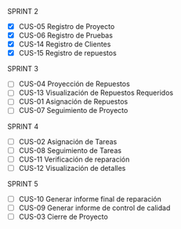 SPRINT 2
- [X] CUS-05 Registro de Proyecto
- [X] CUS-06 Registro de Pruebas
- [X] CUS-14 Registro de Clientes
- [X] CUS-15 Registro de repuestos

SPRINT 3
- [ ] CUS-04 Proyección de Repuestos
- [ ] CUS-13 Visualización de Repuestos Requeridos
- [ ] CUS-01 Asignación de Repuestos
- [ ] CUS-07 Seguimiento de Proyecto

SPRINT 4
- [ ] CUS-02 Asignación de Tareas
- [ ] CUS-08 Seguimiento de Tareas
- [ ] CUS-11 Verificación de reparación
- [ ] CUS-12 Visualización de detalles

SPRINT 5
- [ ] CUS-10 Generar informe final de reparación
- [ ] CUS-09 Generar informe de control de calidad
- [ ] CUS-03 Cierre de Proyecto